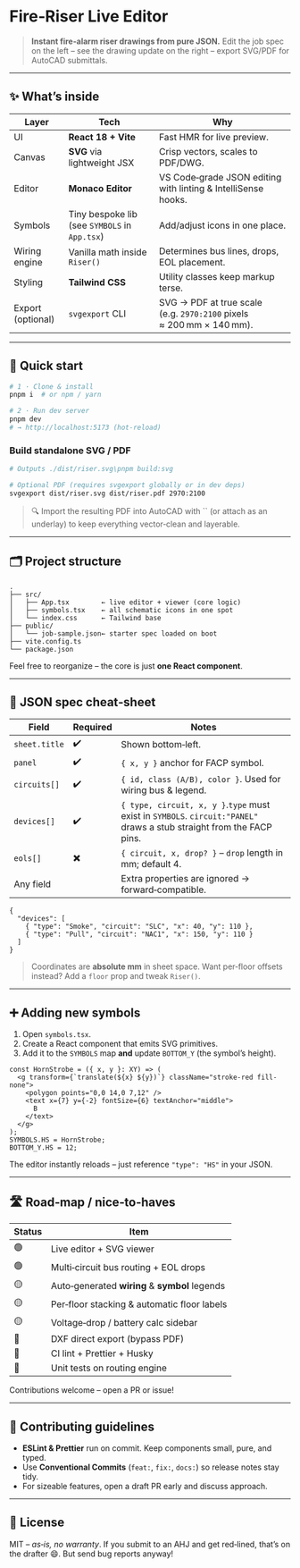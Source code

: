# Fire‑Riser Live Editor

> **Instant fire‑alarm riser drawings from pure JSON.** Edit the job spec on the left – see the drawing update on the right – export SVG/PDF for AutoCAD submittals.

---

## ✨ What’s inside

| Layer             | Tech                                          | Why                                                                  |
| ----------------- | --------------------------------------------- | -------------------------------------------------------------------- |
| UI                | **React 18 + Vite**                           | Fast HMR for live preview.                                           |
| Canvas            | **SVG** via lightweight JSX                   | Crisp vectors, scales to PDF/DWG.                                    |
| Editor            | **Monaco Editor**                             | VS Code‑grade JSON editing with linting & IntelliSense hooks.        |
| Symbols           | Tiny bespoke lib (see `SYMBOLS` in `App.tsx`) | Add/adjust icons in one place.                                       |
| Wiring engine     | Vanilla math inside `Riser()`                 | Determines bus lines, drops, EOL placement.                          |
| Styling           | **Tailwind CSS**                              | Utility classes keep markup terse.                                   |
| Export (optional) | `svgexport` CLI                               | SVG → PDF at true scale (e.g. `2970:2100` pixels ≈ 200 mm × 140 mm). |

---

## 🚀 Quick start

```bash
# 1 · Clone & install
pnpm i  # or npm / yarn

# 2 · Run dev server
pnpm dev
# → http://localhost:5173 (hot‑reload)
```

### Build standalone SVG / PDF

```bash
# Outputs ./dist/riser.svg\pnpm build:svg

# Optional PDF (requires svgexport globally or in dev deps)
svgexport dist/riser.svg dist/riser.pdf 2970:2100
```

> 🔍 Import the resulting PDF into AutoCAD with `` (or attach as an underlay) to keep everything vector‑clean and layerable.

---

## 🗂 Project structure

```
.
├── src/
│   ├── App.tsx        ← live editor + viewer (core logic)
│   ├── symbols.tsx    ← all schematic icons in one spot
│   └── index.css      ← Tailwind base
├── public/
│   └── job‑sample.json← starter spec loaded on boot
├── vite.config.ts
└── package.json
```

Feel free to reorganize – the core is just **one React component**.

---

## 📝 JSON spec cheat‑sheet

| Field         | Required | Notes                                                                                                                 |
| ------------- | -------- | --------------------------------------------------------------------------------------------------------------------- |
| `sheet.title` | ✔️       | Shown bottom‑left.                                                                                                    |
| `panel`       | ✔️       | `{ x, y }` anchor for FACP symbol.                                                                                    |
| `circuits[]`  | ✔️       | `{ id, class (A/B), color }`. Used for wiring bus & legend.                                                           |
| `devices[]`   | ✔️       | `{ type, circuit, x, y }`.`type` must exist in `SYMBOLS`. `circuit:"PANEL"` draws a stub straight from the FACP pins. |
| `eols[]`      | ✖️       | `{ circuit, x, drop? }` – `drop` length in mm; default 4.                                                             |
| Any field     |          | Extra properties are ignored → forward‑compatible.                                                                    |

```jsonc
{
  "devices": [
    { "type": "Smoke", "circuit": "SLC", "x": 40, "y": 110 },
    { "type": "Pull", "circuit": "NAC1", "x": 150, "y": 110 }
  ]
}
```

> Coordinates are **absolute mm** in sheet space. Want per‑floor offsets instead? Add a `floor` prop and tweak `Riser()`.

---

## ➕ Adding new symbols

1. Open `symbols.tsx`.
2. Create a React component that emits SVG primitives.
3. Add it to the `SYMBOLS` map **and** update `BOTTOM_Y` (the symbol’s height).

```tsx
const HornStrobe = ({ x, y }: XY) => (
  <g transform={`translate(${x} ${y})`} className="stroke-red fill-none">
    <polygon points="0,0 14,0 7,12" />
    <text x={7} y={-2} fontSize={6} textAnchor="middle">
      B
    </text>
  </g>
);
SYMBOLS.HS = HornStrobe;
BOTTOM_Y.HS = 12;
```

The editor instantly reloads – just reference `"type": "HS"` in your JSON.

---

## 🛣 Road‑map / nice‑to‑haves

| Status | Item                                           |
| ------ | ---------------------------------------------- |
| 🟢     | Live editor + SVG viewer                       |
| 🟢     | Multi‑circuit bus routing + EOL drops          |
| 🟡     | Auto‑generated **wiring** & **symbol** legends |
| 🟡     | Per‑floor stacking & automatic floor labels    |
| 🟡     | Voltage‑drop / battery calc sidebar            |
| 🔲     | DXF direct export (bypass PDF)                 |
| 🔲     | CI lint + Prettier + Husky                     |
| 🔲     | Unit tests on routing engine                   |

Contributions welcome – open a PR or issue!

---

## 🤝 Contributing guidelines

- **ESLint & Prettier** run on commit. Keep components small, pure, and typed.
- Use **Conventional Commits** (`feat:`, `fix:`, `docs:`) so release notes stay tidy.
- For sizeable features, open a draft PR early and discuss approach.

---

## 🪪 License

MIT – _as‑is, no warranty_. If you submit to an AHJ and get red‑lined, that’s on the drafter 😄. But send bug reports anyway!

